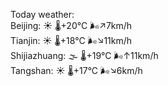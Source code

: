 Today weather:  
Beijing: ☀️ 🌡️+20°C 🌬️↗7km/h  
Tianjin: ☀️ 🌡️+18°C 🌬️↘11km/h  
Shijiazhuang: 🌫  🌡️+19°C 🌬️↑11km/h  
Tangshan: ☀️ 🌡️+17°C 🌬️↘6km/h  
